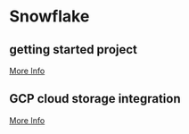 # Snowflake

## getting started project
[More Info](https://github.com/yuyatinnefeld/snowflake/tree/main/getting-started)


## GCP cloud storage integration
[More Info](https://github.com/yuyatinnefeld/snowflake/tree/main/gcp-snowflake)
